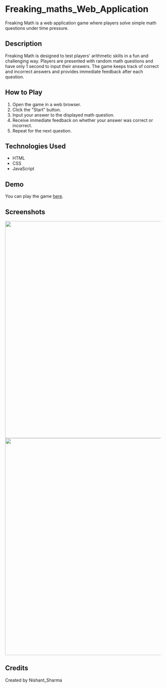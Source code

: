 # Freaking_maths_Web_Application


Freaking Math is a web application game where players solve simple math questions under time pressure.

## Description

Freaking Math is designed to test players' arithmetic skills in a fun and challenging way. Players are presented with random math questions and have only 1 second to input their answers. The game keeps track of correct and incorrect answers and provides immediate feedback after each question.

## How to Play

1. Open the game in a web browser.
2. Click the "Start" button.
3. Input your answer to the displayed math question.
4. Receive immediate feedback on whether your answer was correct or incorrect.
5. Repeat for the next question.

## Technologies Used

- HTML
- CSS
- JavaScript

## Demo

You can play the game [here](https://nishant-sh15.github.io/Freaking_maths_Web_Application/).

## Screenshots

<img src="https://github.com/Nishant-Sh15/Freaking_maths_Web_Application/assets/161156010/ef0c3e0c-879c-4c27-95cd-91b87c7042a8" width='700'>


<img src="https://github.com/Nishant-Sh15/Freaking_maths_Web_Application/assets/161156010/0dd64714-2762-42be-aabb-183510e8ad18" width="700">


## Credits

Created by Nishant_Sharma
